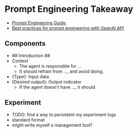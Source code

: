 # Prompt Engineering Takeaway

- [Prompt Engineering Guide](https://www.promptingguide.ai/).
- [Best practices for prompt engineering with OpenAI API](https://help.openai.com/en/articles/6654000-best-practices-for-prompt-engineering-with-openai-api)

## Components

- \## Introduction ##
- Context
  - The agent is responsible for ...
  - It should refrain from ..., and avoid doing.
- {Type}: Input data
- {Desired output}: Output indicator
  - If the agent doesn't have ..., it should

## Experiment

- TODO: find a way to persistent my experiment logs
- standard format
- might write myself a management tool?
